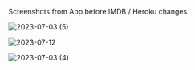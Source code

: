 Screenshots from App before IMDB / Heroku changes


![2023-07-03 (5)](https://github.com/Georgeatkinsonwd/google-auth-filmList/assets/69984521/49367313-2b11-4c6b-aeba-8a709b03e98c)

![2023-07-12](https://github.com/Georgeatkinsonwd/google-auth-filmList/assets/69984521/9eac41fa-87f3-477f-a28c-5817c21cda5b)

![2023-07-03 (4)](https://github.com/Georgeatkinsonwd/google-auth-filmList/assets/69984521/0c4271b5-818f-4170-91c8-c7762af3b5af)
